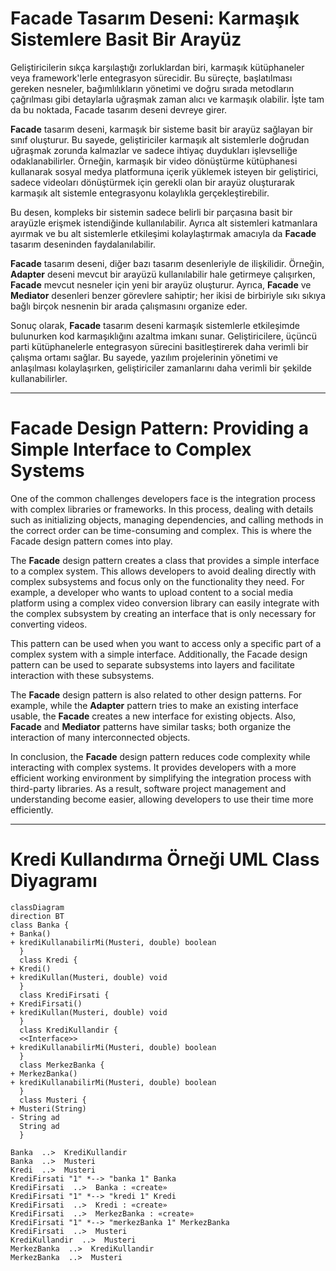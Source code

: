 # Facade Tasarım Deseni: Karmaşık Sistemlere Basit Bir Arayüz

Geliştiricilerin sıkça karşılaştığı zorluklardan biri, karmaşık kütüphaneler veya framework'lerle entegrasyon sürecidir. Bu süreçte, başlatılması gereken nesneler, bağımlılıkların yönetimi ve doğru sırada metodların çağrılması gibi detaylarla uğraşmak zaman alıcı ve karmaşık olabilir. İşte tam da bu noktada, Facade tasarım deseni devreye girer.

**Facade** tasarım deseni, karmaşık bir sisteme basit bir arayüz sağlayan bir sınıf oluşturur. Bu sayede, geliştiriciler karmaşık alt sistemlerle doğrudan uğraşmak zorunda kalmazlar ve sadece ihtiyaç duydukları işlevselliğe odaklanabilirler. Örneğin, karmaşık bir video dönüştürme kütüphanesi kullanarak sosyal medya platformuna içerik yüklemek isteyen bir geliştirici, sadece videoları dönüştürmek için gerekli olan bir arayüz oluşturarak karmaşık alt sistemle entegrasyonu kolaylıkla gerçekleştirebilir.

Bu desen, kompleks bir sistemin sadece belirli bir parçasına basit bir arayüzle erişmek istendiğinde kullanılabilir. Ayrıca alt sistemleri katmanlara ayırmak ve bu alt sistemlerle etkileşimi kolaylaştırmak amacıyla da **Facade** tasarım deseninden faydalanılabilir.

**Facade** tasarım deseni, diğer bazı tasarım desenleriyle de ilişkilidir. Örneğin, **Adapter** deseni mevcut bir arayüzü kullanılabilir hale getirmeye çalışırken, **Facade** mevcut nesneler için yeni bir arayüz oluşturur. Ayrıca, **Facade** ve **Mediator** desenleri benzer görevlere sahiptir; her ikisi de birbiriyle sıkı sıkıya bağlı birçok nesnenin bir arada çalışmasını organize eder.

Sonuç olarak, **Facade** tasarım deseni karmaşık sistemlerle etkileşimde bulunurken kod karmaşıklığını azaltma imkanı sunar. Geliştiricilere, üçüncü parti kütüphanelerle entegrasyon sürecini basitleştirerek daha verimli bir çalışma ortamı sağlar. Bu sayede, yazılım projelerinin yönetimi ve anlaşılması kolaylaşırken, geliştiriciler zamanlarını daha verimli bir şekilde kullanabilirler.

---

# Facade Design Pattern: Providing a Simple Interface to Complex Systems

One of the common challenges developers face is the integration process with complex libraries or frameworks. In this process, dealing with details such as initializing objects, managing dependencies, and calling methods in the correct order can be time-consuming and complex. This is where the Facade design pattern comes into play.

The **Facade** design pattern creates a class that provides a simple interface to a complex system. This allows developers to avoid dealing directly with complex subsystems and focus only on the functionality they need. For example, a developer who wants to upload content to a social media platform using a complex video conversion library can easily integrate with the complex subsystem by creating an interface that is only necessary for converting videos.

This pattern can be used when you want to access only a specific part of a complex system with a simple interface. Additionally, the Facade design pattern can be used to separate subsystems into layers and facilitate interaction with these subsystems.

The **Facade** design pattern is also related to other design patterns. For example, while the **Adapter** pattern tries to make an existing interface usable, the **Facade** creates a new interface for existing objects. Also, **Facade** and **Mediator** patterns have similar tasks; both organize the interaction of many interconnected objects.

In conclusion, the **Facade** design pattern reduces code complexity while interacting with complex systems. It provides developers with a more efficient working environment by simplifying the integration process with third-party libraries. As a result, software project management and understanding become easier, allowing developers to use their time more efficiently.

---

# Kredi Kullandırma Örneği UML Class Diyagramı

```mermaid
classDiagram
direction BT
class Banka {
+ Banka()
+ krediKullanabilirMi(Musteri, double) boolean
  }
  class Kredi {
+ Kredi()
+ krediKullan(Musteri, double) void
  }
  class KrediFirsati {
+ KrediFirsati()
+ krediKullan(Musteri, double) void
  }
  class KrediKullandir {
  <<Interface>>
+ krediKullanabilirMi(Musteri, double) boolean
  }
  class MerkezBanka {
+ MerkezBanka()
+ krediKullanabilirMi(Musteri, double) boolean
  }
  class Musteri {
+ Musteri(String)
- String ad
  String ad
  }

Banka  ..>  KrediKullandir
Banka  ..>  Musteri
Kredi  ..>  Musteri
KrediFirsati "1" *--> "banka 1" Banka
KrediFirsati  ..>  Banka : «create»
KrediFirsati "1" *--> "kredi 1" Kredi
KrediFirsati  ..>  Kredi : «create»
KrediFirsati  ..>  MerkezBanka : «create»
KrediFirsati "1" *--> "merkezBanka 1" MerkezBanka
KrediFirsati  ..>  Musteri
KrediKullandir  ..>  Musteri
MerkezBanka  ..>  KrediKullandir
MerkezBanka  ..>  Musteri 
```

